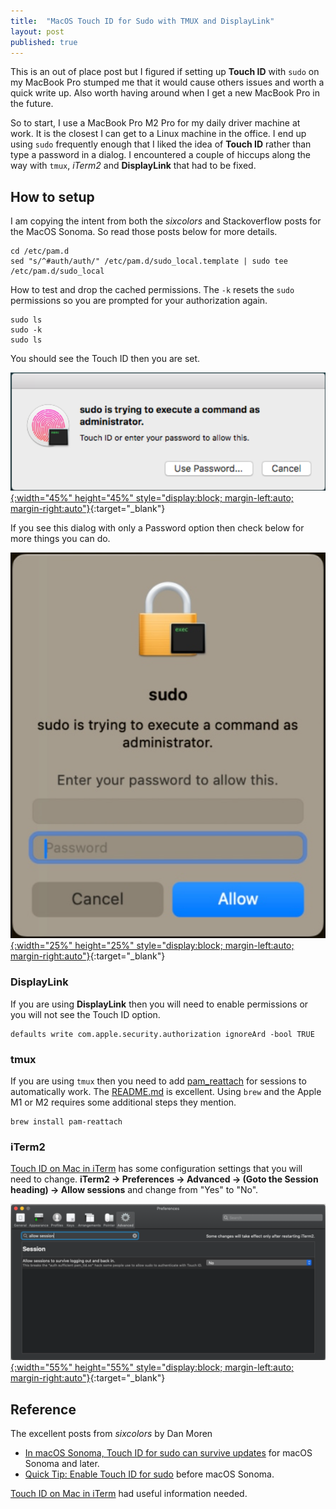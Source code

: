 ```yaml
---
title:  "MacOS Touch ID for Sudo with TMUX and DisplayLink"
layout: post
published: true
---
```


This is an out of place post but I figured if setting up **Touch ID** with `sudo` on my MacBook Pro stumped me that it would cause others issues and worth a quick write up. Also worth having around when I get a new MacBook Pro in the future.

So to start, I use a MacBook Pro M2 Pro for my daily driver machine at work. It is the closest I can get to a Linux machine in the office. I end up using `sudo` frequently enough that I liked the idea of **Touch ID** rather than type a password in a dialog. I encountered a couple of hiccups along the way with `tmux`, *iTerm2* and **DisplayLink** that had to be fixed.

<!-- excerpt-end -->

## How to setup

I am copying the intent from both the *sixcolors* and Stackoverflow posts for the MacOS Sonoma. So read those posts below for more details.

``` shell
cd /etc/pam.d
sed "s/^#auth/auth/" /etc/pam.d/sudo_local.template | sudo tee /etc/pam.d/sudo_local
```

How to test and drop the cached permissions. The `-k` resets the `sudo` permissions so you are prompted for your authorization again.

```console
sudo ls
sudo -k
sudo ls
```

You should see the Touch ID then you are set.

[![macOS Touch ID dialog](/assets/images/macos-touchid-sudo.png "macOS Touch ID dialog"){:width="45%" height="45%" style="display:block; margin-left:auto; margin-right:auto"}](/assets/images/macos-touchid-sudo.png){:target="_blank"}

If you see this dialog with only a Password option then check below for more things you can do.

[![macOS Password dialog](/assets/images/macos-password-sudo.png "macOS Password dialog"){:width="25%" height="25%" style="display:block; margin-left:auto; margin-right:auto"}](/assets/images/macos-password-sudo.png){:target="_blank"}

### DisplayLink

If you are using **DisplayLink** then you will need to enable permissions or you will not see the Touch ID option.

``` shell
defaults write com.apple.security.authorization ignoreArd -bool TRUE
```

### tmux

If you are using `tmux` then you need to add [pam_reattach](https://github.com/fabianishere/pam_reattach) for sessions to automatically work. The [README.md](https://github.com/fabianishere/pam_reattach/blob/master/README.md) is excellent. Using `brew` and the Apple M1 or M2 requires some additional steps they mention.

``` shell
brew install pam-reattach
```

### iTerm2

[Touch ID on Mac in iTerm](https://apple.stackexchange.com/questions/259093/can-touch-id-on-mac-authenticate-sudo-in-terminal/355880#355880) has some configuration settings that you will need to change. 
**iTerm2 -> Preferences -> Advanced -> (Goto the Session heading) -> Allow sessions** and change from "Yes" to "No".

[![macOS iTerm2 dialog](/assets/images/macos-iterm2-sudo.png "macOS iTerm2 dialog"){:width="55%" height="55%" style="display:block; margin-left:auto; margin-right:auto"}](/assets/images/macos-iterm2-sudo.png){:target="_blank"}

## Reference

The excellent posts from *sixcolors* by Dan Moren

- [In macOS Sonoma, Touch ID for sudo can survive updates](https://sixcolors.com/post/2023/08/in-macos-sonoma-touch-id-for-sudo-can-survive-updates/) for macOS Sonoma and later.
- [Quick Tip: Enable Touch ID for sudo](https://sixcolors.com/post/2020/11/quick-tip-enable-touch-id-for-sudo/) before macOS Sonoma.

[Touch ID on Mac in iTerm](https://apple.stackexchange.com/a/355880) had useful information needed.

